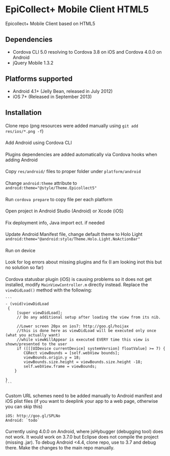 # EpiCollect+ Mobile Client HTML5
Epicollect+  Mobile Client based on HTML5

## Dependencies
- Cordova CLI 5.0 resolving to Cordova 3.8 on iOS and Cordova 4.0.0 on Android
- jQuery Mobile 1.3.2
 
## Platforms supported
 - Android 4.1+ (Jelly Bean, released in July 2012)
 - iOS 7+ (Released in September 2013)

## Installation 

#### 
Clone repo (png resources were added manually using `git add res/ios/*.png -f`)

####
Add Android using Cordova CLI

####
Plugins dependencies are added automatically via Cordova hooks when adding Android

####
Copy `res/android/` files to proper folder under `platform/android`

####
Change `android:theme` attribute to `android:theme="@style/Theme.Epicollect5"` 

####
Run `cordova prepare` to copy file per each platform

####
Open project in Android Studio (Android) or Xcode (iOS)

####
Fix deployment info, Java import ect. if needed

####
Update Android Manifest file, change default theme to Holo Light
` android:theme="@android:style/Theme.Holo.Light.NoActionBar"`

####
Run on device

####
Look for log errors about missing plugins and fix (I am looking inot this but no solution so far)

####
Cordova statusbar plugin (iOS) is causing problems so it does not get installed, modify `MainViewController.m` directly instead. Replace the `viewDidLoad()` method with the following:


    ```
    - (void)viewDidLoad
     {
         [super viewDidLoad];
         // Do any additional setup after loading the view from its nib.
     
         //Lower screen 20px on ios7: http://goo.gl/hoijax
         //this is done here as viewDidLoad will be executed only once (what you actually want)
         //while viewWillAppear is executed EVERY time this view is shown/presented to the user
         if ([[[UIDevice currentDevice] systemVersion] floatValue] >= 7) {
            CGRect viewBounds = [self.webView bounds];
            viewBounds.origin.y = 18;
            viewBounds.size.height = viewBounds.size.height -18;
            self.webView.frame = viewBounds;
        }
     
    }
    ```


####
Custom URL schemes need to be added manually to Android manifest and iOS plist files (if you want to deeplink your app to a web page, otherwise you can skip this)

    iOS: http://goo.gl/SPLNo
    Android: `todo`

####
Currently using 4.0.0 on Android, where jsHybugger (debugging tool) does not work. It would work on 3.7.0 but Eclipse does not compile the project (missing .jar). To debug Android <4.4, clone repo, use to 3.7 and debug there. Make the changes to the main repo manually.
